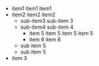 * item1 item1 item1
* item2 item2 item2
  - sub-item3 sub-item 3
  - sub-item4 sub-item 4
    + item 5 item 5
      item 5 item 5
    + item 6 item 6
  - sub item 5
  - sub item 5
* item 3
